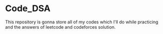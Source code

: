 # Code_DSA
This repository is gonna store all of my codes which I'll do while practicing and the answers of leetcode and codeforces solution.
